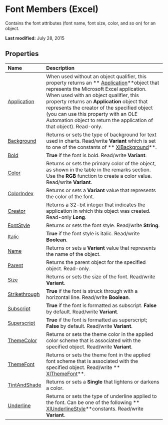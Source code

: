 
# Font Members (Excel)
Contains the font attributes (font name, font size, color, and so on) for an object.

 **Last modified:** July 28, 2015


## Properties



|**Name**|**Description**|
|:-----|:-----|
| [Application](949f0d37-9867-5cca-8d51-95ed93eb950b.md)|When used without an object qualifier, this property returns an  ** [Application](19b73597-5cf9-4f56-8227-b5211f657f6f.md)**object that represents the Microsoft Excel application. When used with an object qualifier, this property returns an  **Application** object that represents the creator of the specified object (you can use this property with an OLE Automation object to return the application of that object). Read-only.|
| [Background](af7407c4-655a-5db7-abb2-6932675971d2.md)|Returns or sets the type of background for text used in charts. Read/write  **Variant** which is set to one of the constants of ** [XlBackground](adb11cc8-4a10-942d-d40c-69902b526cca.md)**.|
| [Bold](7343989f-f973-0b1d-e595-c625ef2e0c15.md)| **True** if the font is bold. Read/write **Variant**.|
| [Color](a6acd8b8-f04b-6d43-15d4-78ee20b0b14d.md)|Returns or sets the primary color of the object, as shown in the table in the remarks section. Use the  **RGB** function to create a color value. Read/write **Variant**.|
| [ColorIndex](e5fa27eb-b905-dd5d-a3b5-69a94492a6c4.md)|Returns or sets a  **Variant** value that represents the color of the font.|
| [Creator](fa8aa768-c71d-8a34-2f3c-907fa2abaccc.md)|Returns a 32-bit integer that indicates the application in which this object was created. Read-only  **Long**.|
| [FontStyle](17e5989e-09a5-dabb-4989-82daf3aa0295.md)|Returns or sets the font style. Read/write  **String**.|
| [Italic](9d249157-9c8a-79ec-9b70-021c19ea1336.md)| **True** if the font style is italic. Read/write **Boolean**.|
| [Name](806dc9cb-5be8-1116-fc93-88d6c0106d45.md)|Returns or sets a  **Variant** value that represents the name of the object.|
| [Parent](9db366ea-8de3-5079-643a-dfd154e34e2d.md)|Returns the parent object for the specified object. Read-only.|
| [Size](45f409cd-768b-0794-4fe9-ef002fa69606.md)|Returns or sets the size of the font. Read/write  **Variant**.|
| [Strikethrough](fc505f12-66ae-a941-c6cf-90f81bc44dea.md)| **True** if the font is struck through with a horizontal line. Read/write **Boolean**.|
| [Subscript](fb98ecb9-9653-4b5e-f3e1-838309069810.md)| **True** if the font is formatted as subscript. **False** by default. Read/write **Variant**.|
| [Superscript](23a5d707-d92a-6591-beaf-8fc62f4d3237.md)| **True** if the font is formatted as superscript; **False** by default. Read/write **Variant**.|
| [ThemeColor](bbb99617-0599-8d2b-1512-54c45b1f91aa.md)|Returns or sets the theme color in the applied color scheme that is associated with the specified object. Read/write  **Variant**.|
| [ThemeFont](951cabda-b6d5-5309-5848-b73416952299.md)|Returns or sets the theme font in the applied font scheme that is associated with the specified object. Read/write  ** [XlThemeFont](60be30f2-eab1-1dad-0865-cdbef7811815.md)**.|
| [TintAndShade](0b890357-fb55-ac43-ecf0-f7d84ce0f248.md)|Returns or sets a  **Single** that lightens or darkens a color.|
| [Underline](81a2bdd2-bebd-b3ca-e0c3-6dd55280fcc0.md)|Returns or sets the type of underline applied to the font. Can be one of the following  ** [XlUnderlineStyle](4b847715-a0eb-6db0-f358-870b4012b242.md)**constants. Read/write  **Variant**.|
